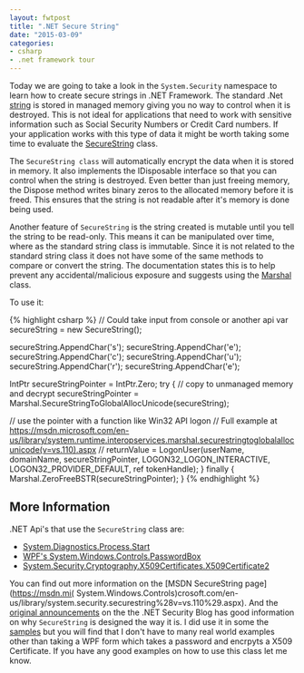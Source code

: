 ```yaml
---
layout: fwtpost
title: ".NET Secure String"
date: "2015-03-09"
categories:
- csharp
- .net framework tour
---
```



Today we are going to take a look in the ```System.Security``` namespace to learn how to create secure strings in .NET Framework.  The standard .Net  [string](https://msdn.microsoft.com/en-us/library/362314fe.aspx) is stored in managed memory giving you no way to control when it is destroyed.  This is not ideal for applications that need to work with sensitive information such as Social Security Numbers or Credit Card numbers.  If your application works with this type of data it might be worth taking some time to evaluate the [SecureString](https://msdn.microsoft.com/en-us/library/system.security.securestring(v=vs.110).aspx) class.

The ```SecureString class``` will automatically encrypt the data when it is stored in memory.   It also implements the IDisposable interface so that you can control when the string is destroyed.  Even better than just freeing memory, the Dispose method writes binary zeros to the allocated memory before it is freed.  This ensures that the string is not readable after it's memory is done being used.

Another feature of ```SecureString``` is the string created is mutable until you tell the string to be read-only.  This means it can be manipulated over time, where as the standard string class is immutable.  Since it is not related to the standard string class it does not have some of the same methods to compare or convert the string.  The documentation states this is to help prevent any accidental/malicious exposure and suggests using the [Marshal](https://msdn.microsoft.com/en-us/library/system.runtime.interopservices.marshal(v=vs.110).aspx) class.

To use it:

{% highlight csharp %}
//  Could take input from console or another api
var secureString = new SecureString();

secureString.AppendChar('s');
secureString.AppendChar('e');
secureString.AppendChar('c');
secureString.AppendChar('u');
secureString.AppendChar('r');
secureString.AppendChar('e');

IntPtr secureStringPointer = IntPtr.Zero;
try
{
  // copy to unmanaged memory and decrypt
  secureStringPointer = Marshal.SecureStringToGlobalAllocUnicode(secureString);

  // use the pointer with a function like Win32 API logon
  // Full example at https://msdn.microsoft.com/en-us/library/system.runtime.interopservices.marshal.securestringtoglobalallocunicode(v=vs.110).aspx
  // returnValue = LogonUser(userName, domainName, secureStringPointer, LOGON32_LOGON_INTERACTIVE, LOGON32_PROVIDER_DEFAULT, ref tokenHandle);
}
finally
{
  Marshal.ZeroFreeBSTR(secureStringPointer);
}
{% endhighlight %}

## More Information
.NET Api's that use the ```SecureString``` class are:

- [System.Diagnostics.Process.Start](https://msdn.microsoft.com/en-us/library/ed04yy3t(v=vs.110).aspx)
- [WPF's  System.Windows.Controls.PasswordBox](https://msdn.microsoft.com/en-us/library/system.windows.controls.passwordbox.securepassword(v=vs.110).aspx)
-  [System.Security.Cryptography.X509Certificates.X509Certificate2](https://msdn.microsoft.com/en-us/library/ms148419(v=vs.110).aspx)

You can find out more information on the [MSDN SecureString page](https://msdn.mi( System.Windows.Controls)crosoft.com/en-us/library/system.security.securestring%28v=vs.110%29.aspx). And the [original announcements](http://blogs.msdn.com/b/shawnfa/archive/2006/11/01/securestring-redux.aspx) on the the .NET Security Blog  has good information on why ```SecureString``` is designed the way it is.
I did use it in some the [samples](https://github.com/jsturtevant/DotNetTour) but you will find that I don't have to many real world examples other than taking a WPF form which takes a password and encrpyts a X509 Certificate.   If you have any good examples on how to use this class let me know.
